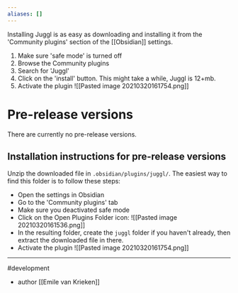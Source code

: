 ```yaml
---
aliases: []
---
```


Installing Juggl is as easy as downloading and installing it from the 'Community plugins' section of the [[Obsidian]] settings. 
1. Make sure 'safe mode' is turned off
2. Browse the Community plugins
3. Search for  'Juggl'
4. Click on the 'install' button. This might take a while, Juggl is 12+mb.
5. Activate the plugin ![[Pasted image 20210320161754.png]]

# Pre-release versions
There are currently no pre-release versions.

## Installation instructions for pre-release versions
Unzip the downloaded file in `.obsidian/plugins/juggl/`. The easiest way to find this folder is to follow these steps:
- Open the settings in Obsidian
- Go to the 'Community plugins' tab
- Make sure you deactivated safe mode
- Click on the Open Plugins Folder icon: ![[Pasted image 20210320161536.png]]
- In the resulting folder, create the `juggl` folder if you haven't already, then extract the downloaded file in there.
- Activate the plugin ![[Pasted image 20210320161754.png]]

--- 
#development 
- author [[Emile van Krieken]]